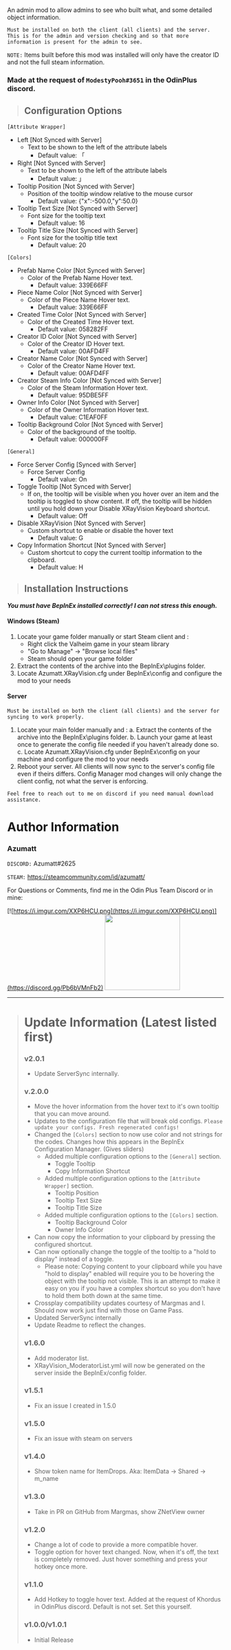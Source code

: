 An admin mod to allow admins to see who built what, and some detailed object information.

`Must be installed on both the client (all clients) and the server. This is for the admin and version checking and so that more information is present for the admin to see.`

`NOTE:` Items built before this mod was installed will only have the creator ID and not the full steam information.

### Made at the request of `ModestyPooh#3651` in the OdinPlus discord.

> ## Configuration Options
`[Attribute Wrapper]`

* Left [Not Synced with Server]
    * Text to be shown to the left of the attribute labels
        * Default value: 「
* Right [Not Synced with Server]
    * Text to be shown to the left of the attribute labels
        * Default value: 」
* Tooltip Position [Not Synced with Server]
    * Position of the tooltip window relative to the mouse cursor
        * Default value: {"x":-500.0,"y":50.0}
* Tooltip Text Size [Not Synced with Server]
    * Font size for the tooltip text
        * Default value: 16
* Tooltip Title Size [Not Synced with Server]
    * Font size for the tooltip title text
        * Default value: 20

`[Colors]`

* Prefab Name Color [Not Synced with Server]
    * Color of the Prefab Name Hover text.
        * Default value: 339E66FF
* Piece Name Color [Not Synced with Server]
    * Color of the Piece Name Hover text.
        * Default value: 339E66FF
* Created Time Color [Not Synced with Server]
    * Color of the Created Time Hover text.
        * Default value: 058282FF
* Creator ID Color [Not Synced with Server]
    * Color of the Creator ID Hover text.
        * Default value: 00AFD4FF
* Creator Name Color [Not Synced with Server]
    * Color of the Creator Name Hover text.
        * Default value: 00AFD4FF
* Creator Steam Info Color [Not Synced with Server]
    * Color of the Steam Information Hover text.
        * Default value: 95DBE5FF
* Owner Info Color [Not Synced with Server]
    * Color of the Owner Information Hover text.
        * Default value: C1EAF0FF
* Tooltip Background Color [Not Synced with Server]
    * Color of the background of the tooltip.
        * Default value: 000000FF

`[General]`

* Force Server Config [Synced with Server]
    * Force Server Config
        * Default value: On
* Toggle Tooltip [Not Synced with Server]
    * If on, the tooltip will be visible when you hover over an item and the tooltip is toggled to show content. If off, the tooltip will be hidden until you hold down your Disable XRayVision Keyboard shortcut.
        * Default value: Off
* Disable XRayVision [Not Synced with Server]
    * Custom shortcut to enable or disable the hover text
        * Default value: G
* Copy Information Shortcut [Not Synced with Server]
    * Custom shortcut to copy the current tooltip information to the clipboard.
        * Default value: H

> ## Installation Instructions
***You must have BepInEx installed correctly! I can not stress this enough.***

#### Windows (Steam)

1. Locate your game folder manually or start Steam client and :
    * Right click the Valheim game in your steam library
    * "Go to Manage" -> "Browse local files"
    * Steam should open your game folder
2. Extract the contents of the archive into the BepInEx\plugins folder.
3. Locate Azumatt.XRayVision.cfg under BepInEx\config and configure the mod to your needs

#### Server

`Must be installed on both the client (all clients) and the server for syncing to work properly.`

1. Locate your main folder manually and :
   a. Extract the contents of the archive into the BepInEx\plugins folder.
   b. Launch your game at least once to generate the config file needed if you haven't already done so.
   c. Locate Azumatt.XRayVision.cfg under BepInEx\config on your machine and configure the mod to your needs
2. Reboot your server. All clients will now sync to the server's config file even if theirs differs. Config Manager mod
   changes will only change the client config, not what the server is enforcing.

`Feel free to reach out to me on discord if you need manual download assistance.`

# Author Information

### Azumatt

`DISCORD:` Azumatt#2625

`STEAM:` https://steamcommunity.com/id/azumatt/

For Questions or Comments, find me in the Odin Plus Team Discord or in mine:

[![https://i.imgur.com/XXP6HCU.png](https://i.imgur.com/XXP6HCU.png)](https://discord.gg/Pb6bVMnFb2)
<a href="https://discord.gg/pdHgy6Bsng"><img src="https://i.imgur.com/Xlcbmm9.png" href="https://discord.gg/pdHgy6Bsng" width="175" height="175"></a>

***
> # Update Information (Latest listed first)
> ### v2.0.1
> - Update ServerSync internally.
> ### v.2.0.0
> - Move the hover information from the hover text to it's own tooltip that you can move around.
> - Updates to the configuration file that will break old
    configs. `Please update your configs. Fresh regenerated configs!`
> - Changed the `[Colors]` section to now use color and not strings for the codes. Changes how this appears in the BepInEx
  Configuration Manager. (Gives sliders)
>   - Added multiple configuration options to the `[General]` section.
>     - Toggle Tooltip
>     - Copy Information Shortcut
>   - Added multiple configuration options to the `[Attribute Wrapper]` section.
>     - Tooltip Position
>     - Tooltip Text Size
>     - Tooltip Title Size
>   - Added multiple configuration options to the `[Colors]` section.
>     - Tooltip Background Color
>     - Owner Info Color
> - Can now copy the information to your clipboard by pressing the configured shortcut.
> - Can now optionally change the toggle of the tooltip to a "hold to display" instead of a toggle.
>     - Please note: Copying content to your clipboard while you have "hold to display" enabled will require you to be
        hovering the object with the tooltip not visible. This is an attempt to make it easy on you if you have a complex
        shortcut so you don't have to hold them both down at the same time.
> - Crossplay compatibility updates courtesy of Margmas and I. Should now work just find with those on Game Pass.
> - Updated ServerSync internally
> - Update Readme to reflect the changes.
> ### v1.6.0
> - Add moderator list.
> - XRayVision_ModeratorList.yml will now be generated on the server inside the BepInEx/config folder.
> ### v1.5.1
> - Fix an issue I created in 1.5.0
> ### v1.5.0
> - Fix an issue with steam on servers
> ### v1.4.0
> - Show token name for ItemDrops. Aka: ItemData -> Shared -> m_name
> ### v1.3.0
> - Take in PR on GitHub from Margmas, show ZNetView owner
> ### v1.2.0
> - Change a lot of code to provide a more compatible hover.
> - Toggle option for hover text changed. Now, when it's off, the text is completely removed. Just hover something and
    press your hotkey once more.
> ### v1.1.0
> - Add Hotkey to toggle hover text. Added at the request of Khordus in OdinPlus discord. Default is not set. Set this
    yourself.
> ### v1.0.0/v1.0.1
> - Initial Release
